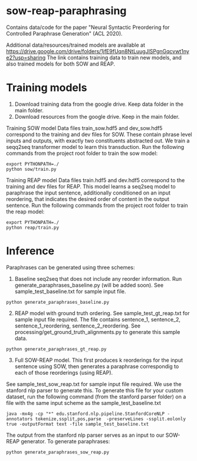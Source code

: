 # sow-reap-paraphrasing
Contains data/code for the paper "Neural Syntactic Preordering for Controlled Paraphrase Generation" (ACL 2020).

Additional data/resources/trained models are available at https://drive.google.com/drive/folders/1jfE9fUqn8NtLuugJlSPgnGqcvwt1nye2?usp=sharing
The link contains training data to train new models, and also trained models for both SOW and REAP.

# Training models
1. Download training data from the google drive. Keep data folder in the main folder. 
2. Download resources from the google drive. Keep in the main folder.

Training SOW model
Data files train_sow.hdf5 and dev_sow.hdf5 correspond to the training and dev files for SOW. These contain phrase level inputs and outputs, with exactly two constituents abstracted out. We train a seqq2seq transformer model to learn this transduction. Run the following commands from the project root folder to train the sow model:

```
export PYTHONPATH=./
python sow/train.py
```

Training REAP model
Data files train.hdf5 and dev.hdf5 correspond to the training and dev files for REAP. This model learns a seq2seq model to paraphrase the input sentence, additionally conditioned on an input reordering, that indicates the desired order of content in the output sentence. Run the following commands from the project root folder to train the reap model:

```
export PYTHONPATH=./
python reap/train.py
```

# Inference
Paraphrases can be generated using three schemes:
1. Baseline seq2seq that does not include any reorder information. Run generate_paraphrases_baseline.py (will be added soon). See sample_test_baseline.txt for sample input file. 

```python generate_paraphrases_baseline.py```

2. REAP model with ground truth ordering. See sample_test_gt_reap.txt for sample input file required. The file contains sentence_1, sentence_2, sentence_1_reordering, sentence_2_reordering. See processing/get_ground_truth_alignments.py to generate this sample data.

```python generate_paraphrases_gt_reap.py```

3. Full SOW-REAP model. This first produces k reorderings for the input sentence using SOW, then generates a paraphrase correspondig to each of those reorderings (using REAP). 

See sample_test_sow_reap.txt for sample input file required. We use the stanford nlp parser to generate this. To generate this file for your custom dataset, run the following command (from the stanford parser folder) on a file with the same input scheme as the sample_test_baseline.txt

```java -mx4g -cp "*" edu.stanford.nlp.pipeline.StanfordCoreNLP -annotators tokenize,ssplit,pos,parse  -preserveLines -ssplit.eolonly true -outputFormat text -file sample_test_baseline.txt```

The output from the stanford nlp parser serves as an input to our SOW-REAP generator. To generate paraphrases: 

```python generate_paraphrases_sow_reap.py```





